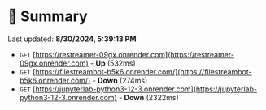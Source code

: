 # 📖 Summary
Last updated: **8/30/2024, 5:39:13 PM**

- `GET` [https://restreamer-09gx.onrender.com](https://restreamer-09gx.onrender.com) - **Up** (532ms)
- `GET` [https://filestreambot-b5k6.onrender.com/](https://filestreambot-b5k6.onrender.com/) - **Down** (274ms)
- `GET` [https://jupyterlab-python3-12-3.onrender.com](https://jupyterlab-python3-12-3.onrender.com) - **Down** (2322ms)
